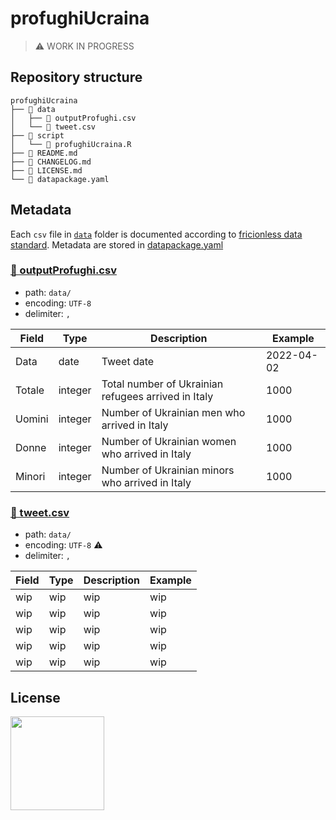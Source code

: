 # profughiUcraina

> ⚠️ WORK IN PROGRESS

## Repository structure
```
profughiUcraina
├── 📂 data
│   ├── 📄 outputProfughi.csv
│   └── 📄 tweet.csv
├── 📂 script
│   └── 📄 profughiUcraina.R
├── 📄 README.md
├── 📄 CHANGELOG.md
├── 📄 LICENSE.md
└── 📄 datapackage.yaml
```
## Metadata
Each `csv` file in [`data`](https://github.com/vi-enne/profughiUcraina/tree/main/data) folder is documented according to [fricionless data standard](https://frictionlessdata.io/standards/#standards-toolkit). Metadata are stored in [datapackage.yaml](https://github.com/vi-enne/profughiUcraina/blob/main/datapackage.yaml)

### [📄 outputProfughi.csv](https://raw.githubusercontent.com/vi-enne/profughiUcraina/main/data/outputProfughi.csv)
- path: `data/`
- encoding: `UTF-8`
- delimiter: `,`

Field | Type | Description | Example
-- | -- | -- | --
Data | date | Tweet date | 2022-04-02
Totale | integer | Total number of Ukrainian refugees arrived in Italy | 1000
Uomini | integer | Number of Ukrainian men who arrived in Italy | 1000
Donne | integer | Number of Ukrainian women who arrived in Italy | 1000
Minori | integer | Number of Ukrainian minors who arrived in Italy | 1000

### [📄 tweet.csv](https://raw.githubusercontent.com/vi-enne/profughiUcraina/main/data/tweet.csv)
- path: `data/`
- encoding: `UTF-8` ⚠️
- delimiter: `,`

Field | Type | Description | Example
-- | -- | -- | --
wip | wip | wip | wip
wip | wip | wip | wip
wip | wip | wip | wip
wip | wip | wip | wip
wip | wip | wip | wip

## License
<a href="https://creativecommons.org/licenses/by/4.0/"><img src="https://upload.wikimedia.org/wikipedia/commons/thumb/1/16/CC-BY_icon.svg/640px-CC-BY_icon.svg.png" width="150"/></a>
